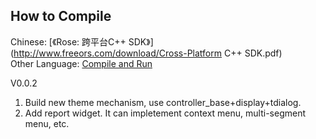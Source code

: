 How to Compile<br>
---
Chinese: [《Rose: 跨平台C++ SDK》](http://www.freeors.com/download/Cross-Platform C++ SDK.pdf)<br>
Other Language: [Compile and Run](http://www.freeors.com/bbs/forum.php?mod=viewthread&tid=21237&extra=page%3D1)

V0.0.2<br>
1. Build new theme mechanism, use controller_base+display+tdialog.<br>
2. Add report widget. It can impletement context menu, multi-segment menu, etc.

